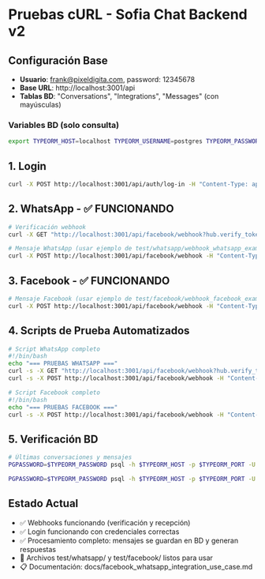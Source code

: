 # Pruebas cURL - Sofia Chat Backend v2

## Configuración Base
- **Usuario**: frank@pixeldigita.com, password: 12345678
- **Base URL**: http://localhost:3001/api
- **Tablas BD**: "Conversations", "Integrations", "Messages" (con mayúsculas)

### Variables BD (solo consulta)
```bash
export TYPEORM_HOST=localhost TYPEORM_USERNAME=postgres TYPEORM_PASSWORD=Admin TYPEORM_DATABASE=sofia_chat_v2 TYPEORM_PORT=5432
```

## 1. Login
```bash
curl -X POST http://localhost:3001/api/auth/log-in -H "Content-Type: application/json" -d '{"email": "frank@pixeldigita.com", "password": "12345678"}'
```

## 2. WhatsApp - ✅ FUNCIONANDO
```bash
# Verificación webhook
curl -X GET "http://localhost:3001/api/facebook/webhook?hub.verify_token=1a9b4a6b3b4c3d4e5f6g7h8i9j0k1l2m3n4o5p6q7r8s9t0u1v2w3x4y5z6&hub.challenge=test&hub.mode=subscribe"

# Mensaje WhatsApp (usar ejemplo de test/whatsapp/webhook_whatsapp_example.json)
curl -X POST http://localhost:3001/api/facebook/webhook -H "Content-Type: application/json" -d @test/whatsapp/webhook_whatsapp_example.json
```

## 3. Facebook - ✅ FUNCIONANDO
```bash
# Mensaje Facebook (usar ejemplo de test/facebook/webhook_facebook_example.json)
curl -X POST http://localhost:3001/api/facebook/webhook -H "Content-Type: application/json" -d @test/facebook/webhook_facebook_example.json
```

## 4. Scripts de Prueba Automatizados
```bash
# Script WhatsApp completo
#!/bin/bash
echo "=== PRUEBAS WHATSAPP ==="
curl -s -X GET "http://localhost:3001/api/facebook/webhook?hub.verify_token=1a9b4a6b3b4c3d4e5f6g7h8i9j0k1l2m3n4o5p6q7r8s9t0u1v2w3x4y5z6&hub.challenge=test&hub.mode=subscribe" && echo " ✓"
curl -s -X POST http://localhost:3001/api/facebook/webhook -H "Content-Type: application/json" -d @test/whatsapp/webhook_whatsapp_example.json && echo " ✓"

# Script Facebook completo
#!/bin/bash
echo "=== PRUEBAS FACEBOOK ==="
curl -s -X POST http://localhost:3001/api/facebook/webhook -H "Content-Type: application/json" -d @test/facebook/webhook_facebook_example.json && echo " ✓"
```

## 5. Verificación BD
```bash
# Últimas conversaciones y mensajes
PGPASSWORD=$TYPEORM_PASSWORD psql -h $TYPEORM_HOST -p $TYPEORM_PORT -U $TYPEORM_USERNAME -d $TYPEORM_DATABASE -c "SELECT id, type, \"integrationId\", created_at FROM \"Conversations\" ORDER BY created_at DESC LIMIT 5;"

PGPASSWORD=$TYPEORM_PASSWORD psql -h $TYPEORM_HOST -p $TYPEORM_PORT -U $TYPEORM_USERNAME -d $TYPEORM_DATABASE -c "SELECT id, text, \"conversationId\", created_at FROM \"Messages\" ORDER BY created_at DESC LIMIT 5;"
```

## Estado Actual
- ✅ Webhooks funcionando (verificación y recepción)
- ✅ Login funcionando con credenciales correctas
- ✅ Procesamiento completo: mensajes se guardan en BD y generan respuestas
- 📁 Archivos test/whatsapp/ y test/facebook/ listos para usar
- 📋 Documentación: docs/facebook_whatsapp_integration_use_case.md
